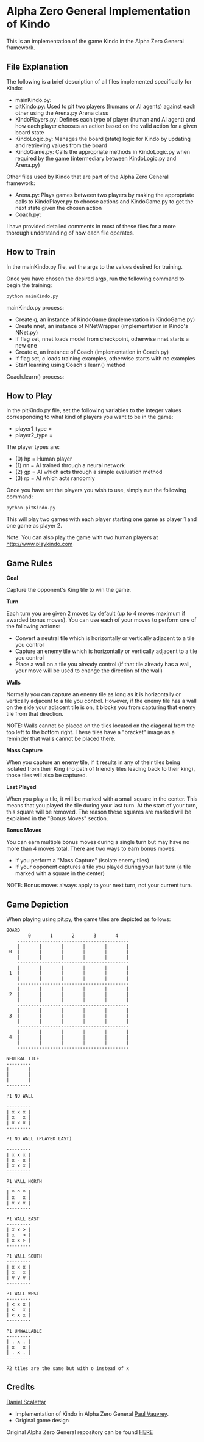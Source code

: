 # Alpha Zero General Implementation of Kindo

This is an implementation of the game Kindo in the Alpha Zero General framework.

## File Explanation

The following is a brief description of all files implemented specifically for Kindo:

* mainKindo.py:  
* pitKindo.py: Used to pit two players (humans or AI agents) against each other using the Arena.py Arena class
* KindoPlayers.py: Defines each type of player (human and AI agent) and how each player chooses an action based on the valid action for a given board state
* KindoLogic.py: Manages the board (state) logic for Kindo by updating and retrieving values from the board
* KindoGame.py: Calls the appropriate methods in KindoLogic.py when required by the game (intermediary between KindoLogic.py and Arena.py)

Other files used by Kindo that are part of the Alpha Zero General framework:

* Arena.py: Plays games between two players by making the appropriate calls to KindoPlayer.py to choose actions and KindoGame.py to get the next state given the chosen action
* Coach.py: 

I have provided detailed comments in most of these files for a more thorough understanding of how each file operates.

## How to Train

In the mainKindo.py file, set the args to the values desired for training.

Once you have chosen the desired args, run the following command to begin the training:

```
python mainKindo.py
```

mainKindo.py process:

* Create g, an instance of KindoGame (implementation in KindoGame.py)
* Create nnet, an instance of NNetWrapper (implementation in Kindo's NNet.py)
* If flag set, nnet loads model from checkpoint, otherwise nnet starts a new one
* Create c, an instance of Coach (implementation in Coach.py)
* If flag set, c loads training examples, otherwise starts with no examples
* Start learning using Coach's learn() method

Coach.learn() process:



## How to Play

In the pitKindo.py file, set the following variables to the integer values corresponding to what kind of players you want to be in the game:

* player1_type = 
* player2_type =

The player types are:

* (0) hp = Human player
* (1) nn = AI trained through a neural network
* (2) gp = AI which acts through a simple evaluation method
* (3) rp = AI which acts randomly

Once you have set the players you wish to use, simply run the following command:

```
python pitKindo.py
```

This will play two games with each player starting one game as player 1 and one game as player 2.

Note: You can also play the game with two human players at http://www.playkindo.com

## Game Rules

**Goal**

Capture the opponent's King tile to win the game.

**Turn**

Each turn you are given 2 moves by default (up to 4 moves maximum if awarded bonus moves).
You can use each of your moves to perform one of the following actions:

* Convert a neutral tile which is horizontally or vertically adjacent to a tile you control
* Capture an enemy tile which is horizontally or vertically adjacent to a tile you control
* Place a wall on a tile you already control (if that tile already has a wall, your move will be used to change the direction of the wall)

**Walls**

Normally you can capture an enemy tile as long as it is horizontally or vertically adjacent to a tile you control. However, if the enemy tile has a wall on the side your adjacent tile is on, it blocks you from capturing that enemy tile from that direction.

NOTE: Walls cannot be placed on the tiles located on the diagonal from the top left to the bottom right. These tiles have a "bracket" image as a reminder that walls cannot be placed there.

**Mass Capture**

When you capture an enemy tile, if it results in any of their tiles being isolated from their King (no path of friendly tiles leading back to their king), those tiles will also be captured.

**Last Played**

When you play a tile, it will be marked with a small square in the center. This means that you played the tile during your last turn. At the start of your turn, this square will be removed. The reason these squares are marked will be explained in the "Bonus Moves" section.

**Bonus Moves**

You can earn multiple bonus moves during a single turn but may have no more than 4 moves total.
There are two ways to earn bonus moves:

* If you perform a "Mass Capture" (isolate enemy tiles)
* If your opponent captures a tile you played during your last turn (a tile marked with a square in the center)

NOTE: Bonus moves always apply to your next turn, not your current turn.

## Game Depiction

When playing using pit.py, the game tiles are depicted as follows:

    BOARD
            0       1       2       3       4    
        -----------------------------------------
        |       |       |       |       |       |
     0  |       |       |       |       |       |
        |       |       |       |       |       |
        -----------------------------------------
        |       |       |       |       |       |
     1  |       |       |       |       |       |
        |       |       |       |       |       |
        -----------------------------------------
        |       |       |       |       |       |
     2  |       |       |       |       |       |
        |       |       |       |       |       |
        -----------------------------------------
        |       |       |       |       |       |
     3  |       |       |       |       |       |
        |       |       |       |       |       |
        -----------------------------------------
        |       |       |       |       |       |
     4  |       |       |       |       |       |
        |       |       |       |       |       |
        ----------------------------------------- 

    NEUTRAL TILE
    ---------
    |       |
    |       |
    |       |
    ---------

    P1 NO WALL

    ---------
    | x x x |
    | x   x |
    | x x x |
    ---------

    P1 NO WALL (PLAYED LAST)

    ---------
    | x x x |
    | x - x |
    | x x x |
    ---------

    P1 WALL NORTH
    ---------
    | ^ ^ ^ |
    | x   x |
    | x x x |
    ---------

    P1 WALL EAST
    ---------
    | x x > |
    | x   > |
    | x x > |
    ---------

    P1 WALL SOUTH
    ---------
    | x x x |
    | x   x |
    | v v v |
    ---------

    P1 WALL WEST
    ---------
    | < x x |
    | <   x |
    | < x x |
    ---------

    P1 UNWALLABLE
    ---------
    | . x . |
    | x   x |
    | . x . |
    ---------

    P2 tiles are the same but with o instead of x

## Credits
[Daniel Scalettar](https://github.com/scalettar/)
* Implementation of Kindo in Alpha Zero General
[Paul Vauvrey](http://www.pvauvrey.com/).
* Original game design

Original Alpha Zero General repository can be found [HERE](https://github.com/suragnair/alpha-zero-general)


